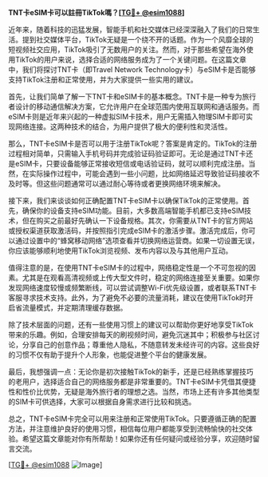 **TNT卡eSIM卡可以註冊TikTok嗎？[[TG💪+ @esim1088](https://t.me/s/esim1088)]**

近年来，随着科技的迅猛发展，智能手机和社交媒体已经深深融入了我们的日常生活。提到社交媒体平台，TikTok无疑是一个绕不开的话题。作为一个风靡全球的短视频社交应用，TikTok吸引了无数用户的关注。然而，对于那些希望在海外使用TikTok的用户来说，选择合适的网络服务成为了一个关键问题。在这篇文章中，我们将探讨TNT卡（即Travel Network Technology卡）与eSIM卡是否能够支持TikTok注册和正常使用，并为大家提供一些实用的建议。

首先，让我们简单了解一下TNT卡和eSIM卡的基本概念。TNT卡是一种专为旅行者设计的移动通信解决方案，它允许用户在全球范围内使用互联网和通话服务。而eSIM卡则是近年来兴起的一种虚拟SIM卡技术，用户无需插入物理SIM卡即可实现网络连接。这两种技术的结合，为用户提供了极大的便利性和灵活性。

那么，TNT卡eSIM卡是否可以用于注册TikTok呢？答案是肯定的。TikTok的注册过程相对简单，只需输入手机号码并完成验证码验证即可。无论是通过TNT卡还是eSIM卡，只要设备能够正常接收短信或电话验证码，就可以顺利完成注册。当然，在实际操作过程中，可能会遇到一些小问题，比如网络延迟导致验证码接收不及时等。但这些问题通常可以通过耐心等待或者更换网络环境来解决。

接下来，我们来谈谈如何正确配置TNT卡eSIM卡以确保TikTok的正常使用。首先，确保你的设备支持eSIM功能。目前，大多数高端智能手机都已支持eSIM技术，但在购买之前最好先确认一下设备规格。其次，你需要从TNT卡的官方网站或授权渠道获取激活码，并按照指引完成eSIM卡的激活步骤。激活完成后，你可以通过设置中的“蜂窝移动网络”选项查看并切换网络运营商。如果一切设置无误，你应该能够顺利地使用TikTok浏览视频、发布内容以及与其他用户互动。

值得注意的是，在使用TNT卡eSIM卡的过程中，网络稳定性是一个不可忽视的因素。尤其是在观看高清视频或上传大型文件时，稳定的网络连接至关重要。如果你发现网络速度较慢或频繁断线，可以尝试调整Wi-Fi优先级设置，或者联系TNT卡客服寻求技术支持。此外，为了避免不必要的流量消耗，建议在使用TikTok时开启省流量模式，并定期清理缓存数据。

除了技术层面的问题，还有一些使用习惯上的建议可以帮助你更好地享受TikTok带来的乐趣。例如，合理安排每天的刷视频时间，避免沉迷其中；积极参与社区讨论，分享自己的创意作品；尊重他人隐私，不随意转发未经许可的内容。这些良好的习惯不仅有助于提升个人形象，也能促进整个平台的健康发展。

最后，我想强调一点：无论你是初次接触TikTok的新手，还是已经熟练掌握技巧的老用户，选择适合自己的网络服务都是非常重要的。TNT卡eSIM卡凭借其便捷性和性价比优势，无疑是海外旅行者的理想之选。当然，市场上还有许多其他类型的SIM卡可供选择，大家可以根据自身需求进行比较和挑选。

总之，TNT卡eSIM卡完全可以用来注册和正常使用TikTok。只要遵循正确的配置方法，并注意维护良好的使用习惯，相信每位用户都能享受到流畅愉快的社交体验。希望这篇文章能对你有所帮助！如果你还有任何疑问或经验分享，欢迎随时留言交流。

[[TG💪+ @esim1088](https://t.me/s/esim1088) ![Image](https://i.postimg.cc/4NQfJmqS/Snipaste-2025-05-13-00-14-12.png)]